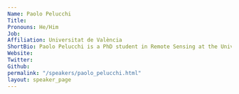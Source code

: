 ```yaml
---
Name: Paolo Pelucchi
Title: 
Pronouns: He/Him 
Job: 
Affiliation: Universitat de València
ShortBio: Paolo Pelucchi is a PhD student in Remote Sensing at the University of Valencia. With a background in physics and climate science, Paolo is now researching probabilistic machine learning methods to improve the retrieval of aerosol properties from satellite and ground-based sensors. He is pursuing his PhD as part of iMIRACLI, a Marie Curie Innovative Training Network advancing the use of machine learning to uncover the impact of aerosol-cloud interactions on climate.
Website: 
Twitter: 
Github: 
permalink: "/speakers/paolo_pelucchi.html"
layout: speaker_page
---
```


